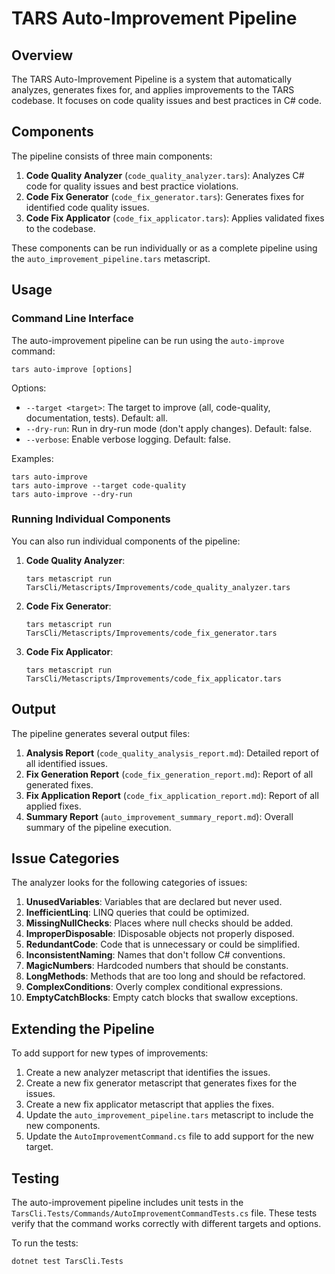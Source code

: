 ﻿# TARS Auto-Improvement Pipeline

## Overview

The TARS Auto-Improvement Pipeline is a system that automatically analyzes, generates fixes for, and applies improvements to the TARS codebase. It focuses on code quality issues and best practices in C# code.

## Components

The pipeline consists of three main components:

1. **Code Quality Analyzer** (`code_quality_analyzer.tars`): Analyzes C# code for quality issues and best practice violations.
2. **Code Fix Generator** (`code_fix_generator.tars`): Generates fixes for identified code quality issues.
3. **Code Fix Applicator** (`code_fix_applicator.tars`): Applies validated fixes to the codebase.

These components can be run individually or as a complete pipeline using the `auto_improvement_pipeline.tars` metascript.

## Usage

### Command Line Interface

The auto-improvement pipeline can be run using the `auto-improve` command:

```
tars auto-improve [options]
```

Options:
- `--target <target>`: The target to improve (all, code-quality, documentation, tests). Default: all.
- `--dry-run`: Run in dry-run mode (don't apply changes). Default: false.
- `--verbose`: Enable verbose logging. Default: false.

Examples:
```
tars auto-improve
tars auto-improve --target code-quality
tars auto-improve --dry-run
```

### Running Individual Components

You can also run individual components of the pipeline:

1. **Code Quality Analyzer**:
   ```
   tars metascript run TarsCli/Metascripts/Improvements/code_quality_analyzer.tars
   ```

2. **Code Fix Generator**:
   ```
   tars metascript run TarsCli/Metascripts/Improvements/code_fix_generator.tars
   ```

3. **Code Fix Applicator**:
   ```
   tars metascript run TarsCli/Metascripts/Improvements/code_fix_applicator.tars
   ```

## Output

The pipeline generates several output files:

1. **Analysis Report** (`code_quality_analysis_report.md`): Detailed report of all identified issues.
2. **Fix Generation Report** (`code_fix_generation_report.md`): Report of all generated fixes.
3. **Fix Application Report** (`code_fix_application_report.md`): Report of all applied fixes.
4. **Summary Report** (`auto_improvement_summary_report.md`): Overall summary of the pipeline execution.

## Issue Categories

The analyzer looks for the following categories of issues:

1. **UnusedVariables**: Variables that are declared but never used.
2. **InefficientLinq**: LINQ queries that could be optimized.
3. **MissingNullChecks**: Places where null checks should be added.
4. **ImproperDisposable**: IDisposable objects not properly disposed.
5. **RedundantCode**: Code that is unnecessary or could be simplified.
6. **InconsistentNaming**: Names that don't follow C# conventions.
7. **MagicNumbers**: Hardcoded numbers that should be constants.
8. **LongMethods**: Methods that are too long and should be refactored.
9. **ComplexConditions**: Overly complex conditional expressions.
10. **EmptyCatchBlocks**: Empty catch blocks that swallow exceptions.

## Extending the Pipeline

To add support for new types of improvements:

1. Create a new analyzer metascript that identifies the issues.
2. Create a new fix generator metascript that generates fixes for the issues.
3. Create a new fix applicator metascript that applies the fixes.
4. Update the `auto_improvement_pipeline.tars` metascript to include the new components.
5. Update the `AutoImprovementCommand.cs` file to add support for the new target.

## Testing

The auto-improvement pipeline includes unit tests in the `TarsCli.Tests/Commands/AutoImprovementCommandTests.cs` file. These tests verify that the command works correctly with different targets and options.

To run the tests:

```
dotnet test TarsCli.Tests
```
